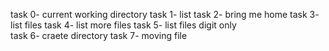 task 0- current working directory
task 1- list
task 2- bring me home
task 3- list files
task 4- list more files
task 5- list files digit only  
task 6- craete directory
task 7- moving file
